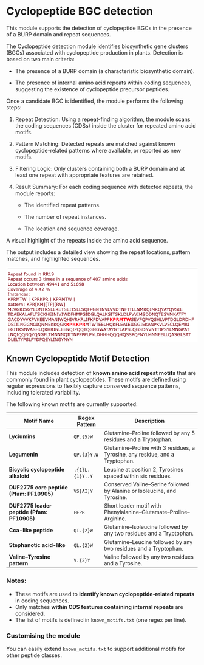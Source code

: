 # Cyclopeptide BGC detection 

This module supports the detection of cyclopeptide BGCs in the presence of a BURP domain and repeat sequences. 

The Cyclopeptide detection module identifies biosynthetic gene clusters (BGCs) associated with cyclopeptide production in plants.
Detection is based on two main criteria:

- The presence of a BURP domain (a characteristic biosynthetic domain).

- The presence of internal amino acid repeats within coding sequences, suggesting the existence of cyclopeptide precursor peptides.

Once a candidate BGC is identified, the module performs the following steps:

1. Repeat Detection: Using a repeat-finding algorithm, the module scans the coding sequences (CDSs) inside the cluster for repeated amino acid motifs.

2. Pattern Matching: Detected repeats are matched against known cyclopeptide-related patterns where available, or reported as new motifs.

3. Filtering Logic: Only clusters containing both a BURP domain and at least one repeat with appropriate features are retained.

4. Result Summary: For each coding sequence with detected repeats, the module reports:

   - The identified repeat patterns.

   - The number of repeat instances.

   - The location and sequence coverage.

A visual highlight of the repeats inside the amino acid sequence.

The output includes a detailed view showing the repeat locations, pattern matches, and highlighted sequences.

![Cyclopeptide repeat](../assets/images/cyclopeptide_repeat.png)



## Known Cyclopeptide Motif Detection

This module includes detection of **known amino acid repeat motifs** that are commonly found in plant cyclopeptides. These motifs are defined using regular expressions to flexibly capture conserved sequence patterns, including tolerated variability.

The following known motifs are currently supported:

| Motif Name                                | Regex Pattern      | Description |
|-------------------------------------------|--------------------|-------------|
| **Lyciumins**                              | `QP.{5}W`           | Glutamine–Proline followed by any 5 residues and a Tryptophan. |
| **Legumenin**                              | `QP.{3}Y.W`         | Glutamine–Proline with 3 residues, a Tyrosine, any residue, and a Tryptophan. |
| **Bicyclic cyclopeptide alkaloid**         | `.{1}L.{1}Y..Y`     | Leucine at position 2, Tyrosines spaced within six residues. |
| **DUF2775 core peptide (Pfam: PF10905)**   | `VS[AI]Y`           | Conserved Valine–Serine followed by Alanine or Isoleucine, and Tyrosine. |
| **DUF2775 leader peptide (Pfam: PF10905)** | `FEPR`              | Short leader motif with Phenylalanine–Glutamate–Proline–Arginine. |
| **Cca-like peptide**                       | `QI.{2}W`           | Glutamine–Isoleucine followed by any two residues and a Tryptophan. |
| **Stephanotic acid-like**                 | `QL.{2}W`           | Glutamine–Leucine followed by any two residues and a Tryptophan. |
| **Valine–Tyrosine pattern**                | `V.{2}Y`            | Valine followed by any two residues and a Tyrosine. |

### Notes:
- These motifs are used to **identify known cyclopeptide-related repeats** in coding sequences.
- Only matches **within CDS features containing internal repeats** are considered.
- The list of motifs is defined in `known_motifs.txt` (one regex per line).

### Customising the module 
You can easily extend `known_motifs.txt` to support additional motifs for other peptide classes.

